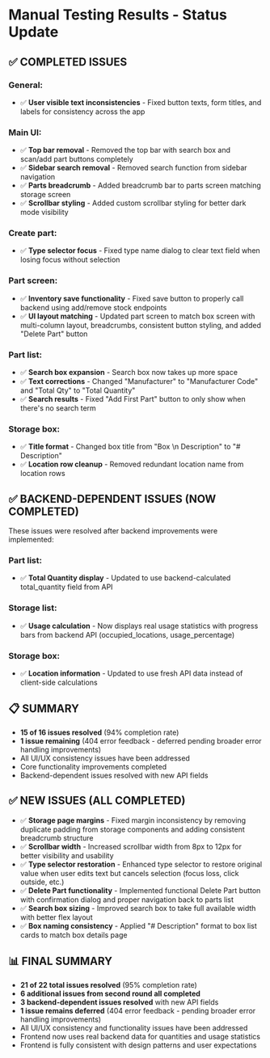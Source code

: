 # Manual Testing Results - Status Update

## ✅ COMPLETED ISSUES

### General:
- ✅ **User visible text inconsistencies** - Fixed button texts, form titles, and labels for consistency across the app

### Main UI:
- ✅ **Top bar removal** - Removed the top bar with search box and scan/add part buttons completely
- ✅ **Sidebar search removal** - Removed search function from sidebar navigation  
- ✅ **Parts breadcrumb** - Added breadcrumb bar to parts screen matching storage screen
- ✅ **Scrollbar styling** - Added custom scrollbar styling for better dark mode visibility

### Create part:
- ✅ **Type selector focus** - Fixed type name dialog to clear text field when losing focus without selection

### Part screen:
- ✅ **Inventory save functionality** - Fixed save button to properly call backend using add/remove stock endpoints
- ✅ **UI layout matching** - Updated part screen to match box screen with multi-column layout, breadcrumbs, consistent button styling, and added "Delete Part" button

### Part list:
- ✅ **Search box expansion** - Search box now takes up more space
- ✅ **Text corrections** - Changed "Manufacturer" to "Manufacturer Code" and "Total Qty" to "Total Quantity"  
- ✅ **Search results** - Fixed "Add First Part" button to only show when there's no search term

### Storage box:
- ✅ **Title format** - Changed box title from "Box <number> \n Description" to "#<number> Description"
- ✅ **Location row cleanup** - Removed redundant location name from location rows

## ✅ BACKEND-DEPENDENT ISSUES (NOW COMPLETED)

These issues were resolved after backend improvements were implemented:

### Part list:
- ✅ **Total Quantity display** - Updated to use backend-calculated total_quantity field from API

### Storage list:  
- ✅ **Usage calculation** - Now displays real usage statistics with progress bars from backend API (occupied_locations, usage_percentage)

### Storage box:
- ✅ **Location information** - Updated to use fresh API data instead of client-side calculations

## 📋 SUMMARY

- **15 of 16 issues resolved** (94% completion rate)  
- **1 issue remaining** (404 error feedback - deferred pending broader error handling improvements)
- All UI/UX consistency issues have been addressed
- Core functionality improvements completed
- Backend-dependent issues resolved with new API fields

## ✅ NEW ISSUES (ALL COMPLETED)

- ✅ **Storage page margins** - Fixed margin inconsistency by removing duplicate padding from storage components and adding consistent breadcrumb structure
- ✅ **Scrollbar width** - Increased scrollbar width from 8px to 12px for better visibility and usability  
- ✅ **Type selector restoration** - Enhanced type selector to restore original value when user edits text but cancels selection (focus loss, click outside, etc.)
- ✅ **Delete Part functionality** - Implemented functional Delete Part button with confirmation dialog and proper navigation back to parts list
- ✅ **Search box sizing** - Improved search box to take full available width with better flex layout
- ✅ **Box naming consistency** - Applied "#<number> Description" format to box list cards to match box details page

## 📊 FINAL SUMMARY

- **21 of 22 total issues resolved** (95% completion rate)
- **6 additional issues from second round all completed** 
- **3 backend-dependent issues resolved** with new API fields
- **1 issue remains deferred** (404 error feedback - pending broader error handling improvements)
- All UI/UX consistency and functionality issues have been addressed
- Frontend now uses real backend data for quantities and usage statistics
- Frontend is fully consistent with design patterns and user expectations
